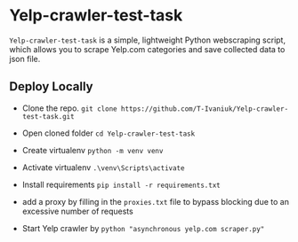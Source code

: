 # Yelp-crawler-test-task

`Yelp-crawler-test-task` is a simple, lightweight Python webscraping script, which allows you to scrape Yelp.com categories and save collected data to json file.

## Deploy Locally

- Clone the repo. 
`git clone https://github.com/T-Ivaniuk/Yelp-crawler-test-task.git`

- Open сloned folder
`cd Yelp-crawler-test-task`

- Create virtualenv
`python -m venv venv`

- Activate virtualenv
`.\venv\Scripts\activate`

- Install requirements
`pip install -r requirements.txt`

- add a proxy by filling in the `proxies.txt` file to bypass blocking due to an excessive number of requests

- Start Yelp crawler by
`python "asynchronous yelp.com scraper.py"`
